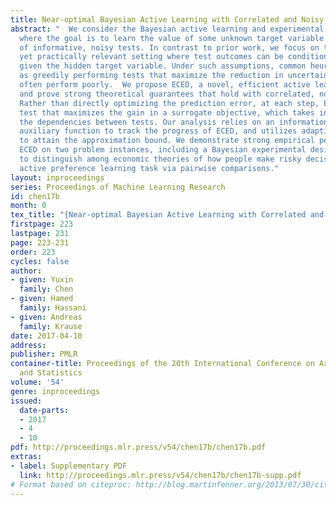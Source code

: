 ```yaml
---
title: Near-optimal Bayesian Active Learning with Correlated and Noisy Tests
abstract: "  We consider the Bayesian active learning and experimental design problem,
  where the goal is to learn the value of some unknown target variable through a sequence
  of informative, noisy tests. In contrast to prior work, we focus on the challenging,
  yet practically relevant setting where test outcomes can be conditionally dependent
  given the hidden target variable. Under such assumptions, common heuristics, such
  as greedily performing tests that maximize the reduction in uncertainty of the target,
  often perform poorly.  We propose ECED, a novel, efficient active learning algorithm,
  and prove strong theoretical guarantees that hold with correlated, noisy tests.
  Rather than directly optimizing the prediction error, at each step, ECED picks the
  test that maximizes the gain in a surrogate objective, which takes into account
  the dependencies between tests. Our analysis relies on an information-theoretic
  auxiliary function to track the progress of ECED, and utilizes adaptive submodularity
  to attain the approximation bound. We demonstrate strong empirical performance of
  ECED on two problem instances, including a Bayesian experimental design task intended
  to distinguish among economic theories of how people make risky decisions, and an
  active preference learning task via pairwise comparisons."
layout: inproceedings
series: Proceedings of Machine Learning Research
id: chen17b
month: 0
tex_title: "{Near-optimal Bayesian Active Learning with Correlated and Noisy Tests}"
firstpage: 223
lastpage: 231
page: 223-231
order: 223
cycles: false
author:
- given: Yuxin
  family: Chen
- given: Hamed
  family: Hassani
- given: Andreas
  family: Krause
date: 2017-04-10
address: 
publisher: PMLR
container-title: Proceedings of the 20th International Conference on Artificial Intelligence
  and Statistics
volume: '54'
genre: inproceedings
issued:
  date-parts:
  - 2017
  - 4
  - 10
pdf: http://proceedings.mlr.press/v54/chen17b/chen17b.pdf
extras:
- label: Supplementary PDF
  link: http://proceedings.mlr.press/v54/chen17b/chen17b-supp.pdf
# Format based on citeproc: http://blog.martinfenner.org/2013/07/30/citeproc-yaml-for-bibliographies/
---
```


